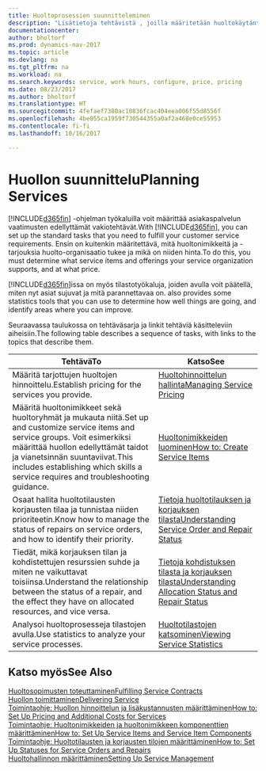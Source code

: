 ```yaml
---
title: Huoltoprosessien suunnitteleminen
description: "Lisätietoja tehtävistä , joilla määritetään huoltokäytäntöjen ja -prosessien määrityksessä käytettävät säännöt ja arvot."
documentationcenter: 
author: bholtorf
ms.prod: dynamics-nav-2017
ms.topic: article
ms.devlang: na
ms.tgt_pltfrm: na
ms.workload: na
ms.search.keywords: service, work hours, configure, price, pricing
ms.date: 08/23/2017
ms.author: bholtorf
ms.translationtype: HT
ms.sourcegitcommit: 4fefaef7380ac10836fcac404eea006f55d8556f
ms.openlocfilehash: 4be055ca1959f730544355a0af2a468e0ce55953
ms.contentlocale: fi-fi
ms.lasthandoff: 10/16/2017

---
```

# <a name="planning-services"></a><span data-ttu-id="8cda8-103">Huollon suunnittelu</span><span class="sxs-lookup"><span data-stu-id="8cda8-103">Planning Services</span></span>
<span data-ttu-id="8cda8-104">[!INCLUDE[d365fin](includes/d365fin_md.md)] -ohjelman työkaluilla voit määrittää asiakaspalvelun vaatimusten edellyttämät vakiotehtävät.</span><span class="sxs-lookup"><span data-stu-id="8cda8-104">With [!INCLUDE[d365fin](includes/d365fin_md.md)], you can set up the standard tasks that you need to fulfill your customer service requirements.</span></span> <span data-ttu-id="8cda8-105">Ensin on kuitenkin määritettävä, mitä huoltonimikkeitä ja -tarjouksia huolto-organisaatio tukee ja mikä on niiden hinta.</span><span class="sxs-lookup"><span data-stu-id="8cda8-105">To do this, you must determine what service items and offerings your service organization supports, and at what price.</span></span>   

[!INCLUDE[d365fin](includes/d365fin_md.md)]<span data-ttu-id="8cda8-106">issa on myös tilastotyökaluja, joiden avulla voit päätellä, miten nyt asiat sujuvat ja mitä parannettavaa on.</span><span class="sxs-lookup"><span data-stu-id="8cda8-106"> also provides some statistics tools that you can use to determine how well things are going, and identify areas where you can improve.</span></span>
  
<span data-ttu-id="8cda8-107">Seuraavassa taulukossa on tehtäväsarja ja linkit tehtäviä käsitteleviin aiheisiin.</span><span class="sxs-lookup"><span data-stu-id="8cda8-107">The following table describes a sequence of tasks, with links to the topics that describe them.</span></span>   
  
|<span data-ttu-id="8cda8-108">**Tehtävä**</span><span class="sxs-lookup"><span data-stu-id="8cda8-108">**To**</span></span>|<span data-ttu-id="8cda8-109">**Katso**</span><span class="sxs-lookup"><span data-stu-id="8cda8-109">**See**</span></span>|  
|------------|-------------|  
|<span data-ttu-id="8cda8-110">Määritä tarjottujen huoltojen hinnoittelu.</span><span class="sxs-lookup"><span data-stu-id="8cda8-110">Establish pricing for the services you provide.</span></span>|[<span data-ttu-id="8cda8-111">Huoltohinnoittelun hallinta</span><span class="sxs-lookup"><span data-stu-id="8cda8-111">Managing Service Pricing</span></span>](service-service-price-management.md)|
|<span data-ttu-id="8cda8-112">Määritä huoltonimikkeet sekä huoltoryhmät ja mukauta niitä.</span><span class="sxs-lookup"><span data-stu-id="8cda8-112">Set up and customize service items and service groups.</span></span> <span data-ttu-id="8cda8-113">Voit esimerkiksi määrittää huollon edellyttämät taidot ja vianetsinnän suuntaviivat.</span><span class="sxs-lookup"><span data-stu-id="8cda8-113">This includes establishing which skills a service requires and troubleshooting guidance.</span></span>| [<span data-ttu-id="8cda8-114">Huoltonimikkeiden luominen</span><span class="sxs-lookup"><span data-stu-id="8cda8-114">How to: Create Service Items</span></span>](service-how-to-create-service-items.md)|  
|<span data-ttu-id="8cda8-115">Osaat hallita huoltotilausten korjausten tilaa ja tunnistaa niiden prioriteetin.</span><span class="sxs-lookup"><span data-stu-id="8cda8-115">Know how to manage the status of repairs on service orders, and how to identify their priority.</span></span>|[<span data-ttu-id="8cda8-116">Tietoja huoltotilauksen ja korjauksen tilasta</span><span class="sxs-lookup"><span data-stu-id="8cda8-116">Understanding Service Order and Repair Status</span></span>](service-service-order-status-and-repair-status.md)|  
|<span data-ttu-id="8cda8-117">Tiedät, mikä korjauksen tilan ja kohdistettujen resurssien suhde ja miten ne vaikuttavat toisiinsa.</span><span class="sxs-lookup"><span data-stu-id="8cda8-117">Understand the relationship between the status of a repair, and the effect they have on allocated resources, and vice versa.</span></span>|[<span data-ttu-id="8cda8-118">Tietoja kohdistuksen tilasta ja korjauksen tilasta</span><span class="sxs-lookup"><span data-stu-id="8cda8-118">Understanding Allocation Status and Repair Status</span></span>](service-allocation-status-and-repair-status.md)|  
|<span data-ttu-id="8cda8-119">Analysoi huoltoprosesseja tilastojen avulla.</span><span class="sxs-lookup"><span data-stu-id="8cda8-119">Use statistics to analyze your service processes.</span></span> | [<span data-ttu-id="8cda8-120">Huoltotilastojen katsominen</span><span class="sxs-lookup"><span data-stu-id="8cda8-120">Viewing Service Statistics</span></span>](service-service-statistics.md) |

## <a name="see-also"></a><span data-ttu-id="8cda8-121">Katso myös</span><span class="sxs-lookup"><span data-stu-id="8cda8-121">See Also</span></span>
[<span data-ttu-id="8cda8-122">Huoltosopimusten toteuttaminen</span><span class="sxs-lookup"><span data-stu-id="8cda8-122">Fulfilling Service Contracts</span></span>](service-fulfill-service-contracts.md)  
[<span data-ttu-id="8cda8-123">Huollon toimittaminen</span><span class="sxs-lookup"><span data-stu-id="8cda8-123">Delivering Service</span></span>](service-deliver-service.md)  
[<span data-ttu-id="8cda8-124">Toimintaohje: Huollon hinnoittelun ja lisäkustannusten määrittäminen</span><span class="sxs-lookup"><span data-stu-id="8cda8-124">How to: Set Up Pricing and Additional Costs for Services</span></span>](service-how-setup-service-costs-pricing.md)  
[<span data-ttu-id="8cda8-125">Toimintaohje: Huoltonimikkeiden ja huoltonimikkeen komponenttien määrittäminen</span><span class="sxs-lookup"><span data-stu-id="8cda8-125">How to: Set Up Service Items and Service Item Components</span></span>](service-how-setup-service-items.md)  
[<span data-ttu-id="8cda8-126">Toimintaohje: Huoltotilausten ja korjausten tilojen määrittäminen</span><span class="sxs-lookup"><span data-stu-id="8cda8-126">How to: Set Up Statuses for Service Orders and Repairs</span></span>](service-order-repair-status.md)  
[<span data-ttu-id="8cda8-127">Huoltohallinnon määrittäminen</span><span class="sxs-lookup"><span data-stu-id="8cda8-127">Setting Up Service Management</span></span>](service-setup-service.md)  

